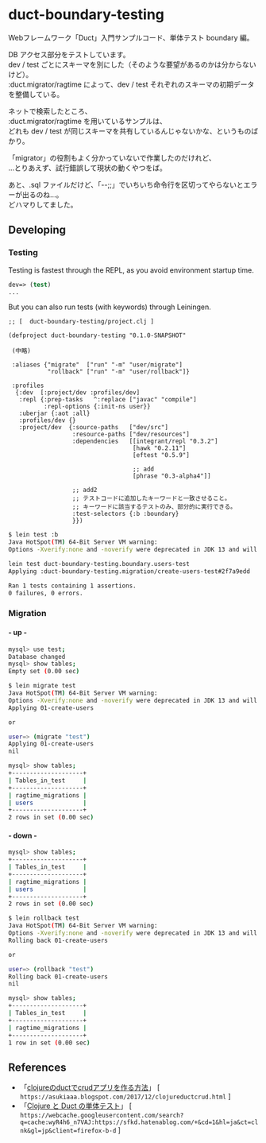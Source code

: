 # duct-boundary-testing

Webフレームワーク「Duct」入門サンプルコード、単体テスト boundary 編。

DB アクセス部分をテストしています。<br>
dev / test ごとにスキーマを別にした（そのような要望があるのかは分からないけど）。<br>
:duct.migrator/ragtime によって、dev / test それぞれのスキーマの初期データを整備している。<br>

ネットで検索したところ、<br>
:duct.migrator/ragtime を用いているサンプルは、<br>
どれも dev / test が同じスキーマを共有しているんじゃないかな、というものばかり。<br>

「migrator」の役割もよく分かっていないで作業したのだけれど、<br>
…とりあえず、試行錯誤して現状の動くやつをば。<br>

あと、.sql ファイルだけど、「--;;」でいちいち命令行を区切ってやらないとエラーが出るのね…。<br>
どハマりしてました。<br>

## Developing

<!---

### Setup

When you first clone this repository, run:

```sh
lein duct setup
```

This will create files for local configuration, and prep your system
for the project.

### Environment

To begin developing, start with a REPL.

```sh
lein repl
```

Then load the development environment.

```clojure
user=> (dev)
:loaded
```

Run `go` to prep and initiate the system.

```clojure
dev=> (go)
:duct.server.http.jetty/starting-server {:port 3000}
:initiated
```

By default this creates a web server at <http://localhost:3000>.

When you make changes to your source files, use `reset` to reload any
modified files and reset the server.

```clojure
dev=> (reset)
:reloading (...)
:resumed
```

-->

### Testing

Testing is fastest through the REPL, as you avoid environment startup
time.

```clojure
dev=> (test)
...
```

But you can also run tests (with keywords) through Leiningen.

```edn
;; [  duct-boundary-testing/project.clj ]

(defproject duct-boundary-testing "0.1.0-SNAPSHOT"

 (中略)

 :aliases {"migrate"  ["run" "-m" "user/migrate"]
           "rollback" ["run" "-m" "user/rollback"]}

 :profiles
  {:dev  [:project/dev :profiles/dev]
   :repl {:prep-tasks   ^:replace ["javac" "compile"]
          :repl-options {:init-ns user}}
   :uberjar {:aot :all}
   :profiles/dev {}
   :project/dev  {:source-paths   ["dev/src"]
                  :resource-paths ["dev/resources"]
                  :dependencies   [[integrant/repl "0.3.2"]
                                   [hawk "0.2.11"]
                                   [eftest "0.5.9"]

                                   ;; add
                                   [phrase "0.3-alpha4"]]

                  ;; add2
                  ;; テストコードに追加したキーワードと一致させること。
                  ;; キーワードに該当するテストのみ、部分的に実行できる。
                  :test-selectors {:b :boundary}
                  }})
```

```sh
$ lein test :b
Java HotSpot(TM) 64-Bit Server VM warning:
Options -Xverify:none and -noverify were deprecated in JDK 13 and will likely be removed in a future release.

lein test duct-boundary-testing.boundary.users-test
Applying :duct-boundary-testing.migration/create-users-test#2f7a9edd

Ran 1 tests containing 1 assertions.
0 failures, 0 errors.

```


### Migration

#### - up -

```sh
mysql> use test;
Database changed
mysql> show tables;
Empty set (0.00 sec)
```

```sh
$ lein migrate test
Java HotSpot(TM) 64-Bit Server VM warning: 
Options -Xverify:none and -noverify were deprecated in JDK 13 and will likely be removed in a future release.
Applying 01-create-users

or

user=> (migrate "test")
Applying 01-create-users
nil
```

```sh
mysql> show tables;
+--------------------+
| Tables_in_test     |
+--------------------+
| ragtime_migrations |
| users              |
+--------------------+
2 rows in set (0.00 sec)
```

#### - down -

```sh
mysql> show tables;
+--------------------+
| Tables_in_test     |
+--------------------+
| ragtime_migrations |
| users              |
+--------------------+
2 rows in set (0.00 sec)
```

```sh
$ lein rollback test
Java HotSpot(TM) 64-Bit Server VM warning: 
Options -Xverify:none and -noverify were deprecated in JDK 13 and will likely be removed in a future release.
Rolling back 01-create-users

or

user=> (rollback "test")
Rolling back 01-create-users
nil
```

```sh
mysql> show tables;
+--------------------+
| Tables_in_test     |
+--------------------+
| ragtime_migrations |
+--------------------+
1 row in set (0.00 sec)
```

<!---

## Legal

Copyright © 2021 FIXME

-->

## References

- 「[clojureのductでcrudアプリを作る方法][1]」 [ `https://asukiaaa.blogspot.com/2017/12/clojureductcrud.html` ]<br>
- 「[Clojure と Duct の単体テスト][2]」 [ `https://webcache.googleusercontent.com/search?q=cache:wyR4h6_n7VAJ:https://sfkd.hatenablog.com/+&cd=1&hl=ja&ct=clnk&gl=jp&client=firefox-b-d` ]<br>

[1]: https://asukiaaa.blogspot.com/2017/12/clojureductcrud.html
[2]: https://webcache.googleusercontent.com/search?q=cache:wyR4h6_n7VAJ:https://sfkd.hatenablog.com/+&cd=1&hl=ja&ct=clnk&gl=jp&client=firefox-b-d
